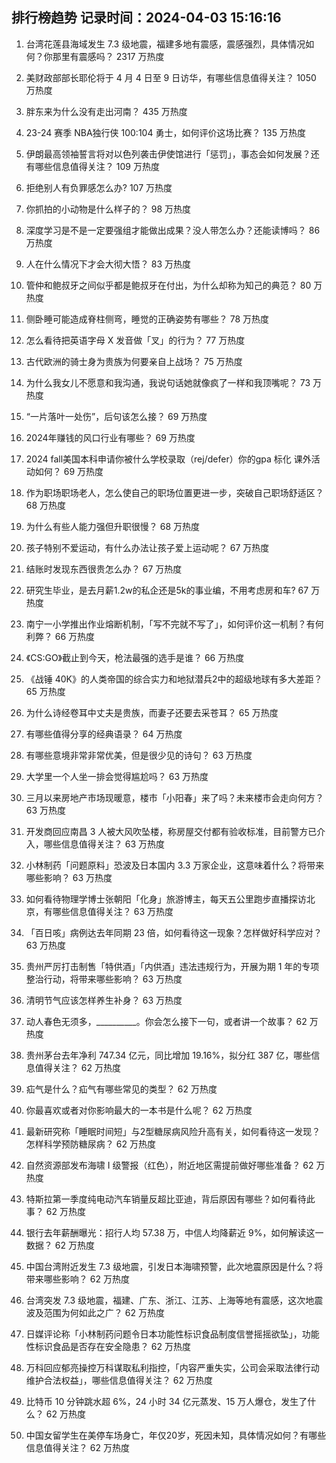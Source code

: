 
## 排行榜趋势 记录时间：2024-04-03 15:16:16
  
  1. 台湾花莲县海域发生 7.3 级地震，福建多地有震感，震感强烈，具体情况如何？你那里有震感吗？ 2317 万热度
    
  2. 美财政部部长耶伦将于 4 月 4 日至 9 日访华，有哪些信息值得关注？ 1050 万热度
    
  3. 胖东来为什么没有走出河南？ 435 万热度
    
  4. 23-24 赛季 NBA独行侠 100:104 勇士，如何评价这场比赛？ 135 万热度
    
  5. 伊朗最高领袖誓言将对以色列袭击伊使馆进行「惩罚」，事态会如何发展？还有哪些信息值得关注？ 109 万热度
    
  6. 拒绝别人有负罪感怎么办? 107 万热度
    
  7. 你抓拍的小动物是什么样子的？ 98 万热度
    
  8. 深度学习是不是一定要强组才能做出成果？没人带怎么办？还能读博吗？ 86 万热度
    
  9. 人在什么情况下才会大彻大悟？ 83 万热度
    
  10. 管仲和鲍叔牙之间似乎都是鲍叔牙在付出，为什么却称为知己的典范？ 80 万热度
    
  11. 侧卧睡可能造成脊柱侧弯，睡觉的正确姿势有哪些？ 78 万热度
    
  12. 怎么看待把英语字母 X 发音做「叉」的行为？ 77 万热度
    
  13. 古代欧洲的骑士身为贵族为何要亲自上战场？ 75 万热度
    
  14. 为什么我女儿不愿意和我沟通，我说句话她就像疯了一样和我顶嘴呢？ 73 万热度
    
  15. “一片落叶一处伤”，后句该怎么接？ 69 万热度
    
  16. 2024年赚钱的风口行业有哪些？ 69 万热度
    
  17. 2024 fall美国本科申请你被什么学校录取（rej/defer）你的gpa 标化 课外活动如何？ 69 万热度
    
  18. 作为职场职场老人，怎么使自己的职场位置更进一步，突破自己职场舒适区？ 68 万热度
    
  19. 为什么有些人能力强但升职很慢？ 68 万热度
    
  20. 孩子特别不爱运动，有什么办法让孩子爱上运动呢？ 67 万热度
    
  21. 结账时发现东西很贵怎么办？ 67 万热度
    
  22. 研究生毕业，是去月薪1.2w的私企还是5k的事业编，不用考虑房和车? 67 万热度
    
  23. 南宁一小学推出作业熔断机制，「写不完就不写了」，如何评价这一机制？有何利弊？ 66 万热度
    
  24. 《CS:GO》截止到今天，枪法最强的选手是谁？ 66 万热度
    
  25. 《战锤 40K》的人类帝国的综合实力和地狱潜兵2中的超级地球有多大差距？ 65 万热度
    
  26. 为什么诗经卷耳中丈夫是贵族，而妻子还要去采苍耳？ 65 万热度
    
  27. 有哪些值得分享的经典语录？ 64 万热度
    
  28. 有哪些意境非常非常优美，但是很少见的诗句？ 63 万热度
    
  29. 大学里一个人坐一排会觉得尴尬吗？ 63 万热度
    
  30. 三月以来房地产市场现暖意，楼市「小阳春」来了吗？未来楼市会走向何方？ 63 万热度
    
  31. 开发商回应南昌 3 人被大风吹坠楼，称房屋交付都有验收标准，目前警方已介入，哪些信息值得关注？ 63 万热度
    
  32. 小林制药「问题原料」恐波及日本国内 3.3 万家企业，这意味着什么？将带来哪些影响？ 63 万热度
    
  33. 如何看待物理学博士张朝阳「化身」旅游博主，每天五公里跑步直播探访北京，有哪些信息值得关注？ 63 万热度
    
  34. 「百日咳」病例达去年同期 23 倍，如何看待这一现象？怎样做好科学应对？ 63 万热度
    
  35. 贵州严厉打击制售「特供酒」「内供酒」违法违规行为，开展为期 1 年的专项整治行动，将带来哪些影响？ 63 万热度
    
  36. 清明节气应该怎样养生补身？ 63 万热度
    
  37. 动人春色无须多，__________。你会怎么接下一句，或者讲一个故事？ 62 万热度
    
  38. 贵州茅台去年净利 747.34 亿元，同比增加 19.16%，拟分红 387 亿，哪些信息值得关注？ 62 万热度
    
  39. 疝气是什么？疝气有哪些常见的类型？ 62 万热度
    
  40. 你最喜欢或者对你影响最大的一本书是什么呢？ 62 万热度
    
  41. 最新研究称「睡眠时间短」与2型糖尿病风险升高有关，如何看待这一发现？怎样科学预防糖尿病？ 62 万热度
    
  42. 自然资源部发布海啸 Ⅰ 级警报（红色），附近地区需提前做好哪些准备？ 62 万热度
    
  43. 特斯拉第一季度纯电动汽车销量反超比亚迪，背后原因有哪些？如何看待此事？ 62 万热度
    
  44. 银行去年薪酬曝光：招行人均 57.38 万，中信人均降薪近 9%，如何解读这一数据？ 62 万热度
    
  45. 中国台湾附近发生 7.3 级地震，引发日本海啸预警，此次地震原因是什么？将带来哪些影响？ 62 万热度
    
  46. 台湾突发 7.3 级地震，福建、广东、浙江、江苏、上海等地有震感，这次地震波及范围为何如此之广？ 62 万热度
    
  47. 日媒评论称「小林制药问题令日本功能性标识食品制度信誉摇摇欲坠」，功能性标识食品是否存在安全隐患？ 62 万热度
    
  48. 万科回应郁亮操控万科谋取私利指控，「内容严重失实，公司会采取法律行动维护合法权益」，哪些信息值得关注？ 62 万热度
    
  49. 比特币 10 分钟跳水超 6%，24 小时 34 亿元蒸发、15 万人爆仓，发生了什么？ 62 万热度
    
  50. 中国女留学生在美停车场身亡，年仅20岁，死因未知，具体情况如何？有哪些信息值得关注？ 62 万热度
    
